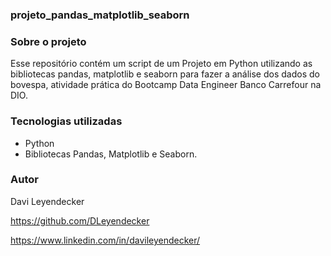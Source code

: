 ### projeto_pandas_matplotlib_seaborn

### Sobre o projeto
Esse repositório contém um script de um Projeto em Python utilizando as bibliotecas pandas, matplotlib e seaborn para fazer a análise dos dados do bovespa, atividade prática do Bootcamp Data Engineer Banco Carrefour na DIO.


### Tecnologias utilizadas
* Python
* Bibliotecas Pandas, Matplotlib e Seaborn.

### Autor
Davi Leyendecker

https://github.com/DLeyendecker

https://www.linkedin.com/in/davileyendecker/
